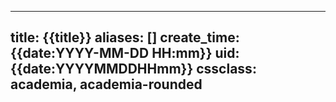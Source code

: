 
---
title: {{title}}
aliases: []
create_time: {{date:YYYY-MM-DD HH:mm}}
uid: {{date:YYYYMMDDHHmm}}
cssclass: academia, academia-rounded
---

